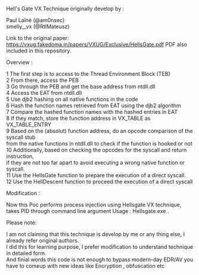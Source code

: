 Hell's Gate VX Technique originally develop by :

 Paul Laîné (@am0nsec)<br>
 smelly__vx (@RtlMateusz)
 

 Link to the original paper: https://vxug.fakedoma.in/papers/VXUG/Exclusive/HellsGate.pdf
 PDF also included in this repository.

 Overview :

 
  1   The first step is to access to the Thread Environment Block (TEB) <br>
  2   From there, access the PEB<br>
  3   Go through the PEB and get the base address from ntdll.dll<br>
  4   Access the EAT from ntdll.dll<br>
  5   Use djb2 hashing on all native functions in the code<br>
  6   Hash the function names retrieved from EAT using the djb2 algorithm<br>
  7   Compare the hashed function names with the hashed entries in EAT<br>
  8   If they match, store the function address in VX_TABLE as VX_TABLE_ENTRY<br>
  9   Based on the (absolut) function address, do an opcode comparison of the syscall stub<br>
      from the native functions in ntdll.dll to check if the function is hooked or not<br>
  10  Additionally, based on checking the opcodes for the syscall and return instruction,<br> 
      if they are not too far apart to avoid executing a wrong native function or syscall.<br>
  11  Use the HellsGate function to prepare the execution of a direct syscall.<br>
  12  Use the HellDescent function to proceed the execution of a direct syscall<br>


  Modification :
  
   Now this Poc performs process injection using Hellsgate VX technique, takes PID through 
   command line argument
   Usage : Hellsgate.exe <PID>.

  Please note:
  
   I am not claiming that this technique is develop by me or any thing else, I already refer 
   original authors.<br>
   I did this for learning purpose, I prefer modification to understand technique in detailed 
   form.<br>
   And finial words this code is not enough to bypass modern-day EDR/AV you have to comeup with 
   new ideas like Encryption , obfuscation etc<br>
 
